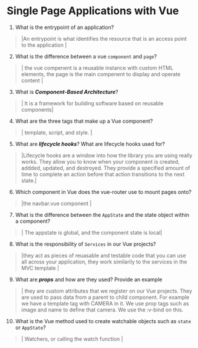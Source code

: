 # Single Page Applications with Vue
01. What is the entrypoint of an application?

  > |An entrypoint is what identifies the resource that is an access point to the application |

02. What is the difference between a vue `component` and `page`?

  > | the vue compenent is a reusable instance with custom HTML elements, the page is the main compenent to display and operate content |

03. What is ***Component-Based Architecture***?

  > | It is a framework for building software based on reusable components|

04. What are the three tags that make up a Vue component?

  > | template, script, and style.  |

05. What are ***lifecycle hooks***? What are lifecycle hooks used for?

  > |Lifecycle hooks are a window into how the library you are using really works. They allow you to know when your component is created, addded, updated, and destroyed. They provide a specified amount of time to complete an action before that action transitions to the next state.|

06. Which component in Vue does the vue-router use to mount pages onto?

  > |the navbar.vue component |

07. What is the difference between the `AppState` and the state object within a component?

  > | The appstate is global, and the component state is local|

08. What is the responsibility of `Services` in our Vue projects?

  > |they act as pieces of reuasable and testable code that you can use all across your application, they work similarily to the services in the MVC template |

09. What are ***props*** and how are they used? Provide an example

  > | they are custom attributes that we register on our Vue projects. They are used to pass data from a parent to child component. For example we have a template tag with CAMERA in it. We use prop tags such as image and name to define that camera. We use the :v-bind on this. 

10. What is the Vue method used to create watchable objects such as `state` or `AppState`?

  > | Watchers, or calling the watch function |
